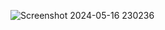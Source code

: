 
![Screenshot 2024-05-16 230236](https://github.com/Meral7/Lab02/assets/113798082/f5ccba77-a96f-41c9-aab2-93911bcde993)
